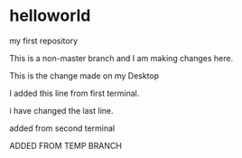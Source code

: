 # helloworld
my first repository

This is a non-master branch and I am making changes here.

This is the change made on my Desktop


I added this line from first terminal.

i have changed the last line.

added from second terminal

ADDED FROM TEMP BRANCH
